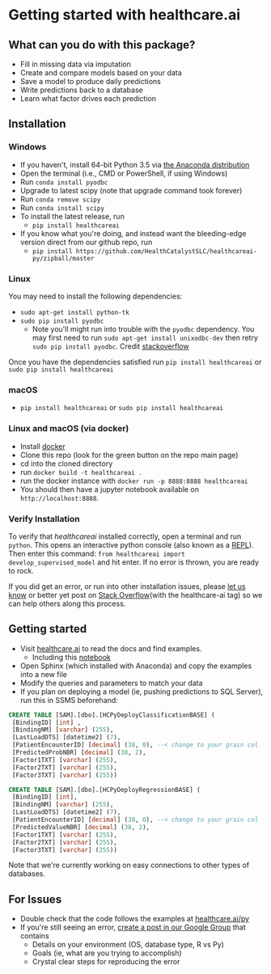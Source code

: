 # Getting started with healthcare.ai

## What can you do with this package?

- Fill in missing data via imputation
- Create and compare models based on your data
- Save a model to produce daily predictions
- Write predictions back to a database
- Learn what factor drives each prediction

## Installation

### Windows

- If you haven't, install 64-bit Python 3.5 via [the Anaconda distribution](https://www.continuum.io/downloads)
- Open the terminal (i.e., CMD or PowerShell, if using Windows)
- Run `conda install pyodbc`
- Upgrade to latest scipy (note that upgrade command took forever)
- Run `conda remove scipy`
- Run `conda install scipy`
- To install the latest release, run 
    * `pip install healthcareai`
- If you know what you're doing, and instead want the bleeding-edge version direct from our github repo, run
    * `pip install https://github.com/HealthCatalystSLC/healthcareai-py/zipball/master`
 
### Linux

You may need to install the following dependencies:
- `sudo apt-get install python-tk`
- `sudo pip install pyodbc`
    - Note you'll might run into trouble with the `pyodbc` dependency. You may first need to run `sudo apt-get install unixodbc-dev` then retry `sudo pip install pyodbc`. Credit [stackoverflow](http://stackoverflow.com/questions/2960339/unable-to-install-pyodbc-on-linux)

Once you have the dependencies satisfied run `pip install healthcareai` or `sudo pip install healthcareai`

### macOS

- `pip install healthcareai` or `sudo pip install healthcareai`

### Linux and macOS (via docker)
 
- Install [docker](https://docs.docker.com/engine/installation/)
- Clone this repo (look for the green button on the repo main page)
- cd into the cloned directory
- run `docker build -t healthcareai .`
- run the docker instance with `docker run -p 8888:8888 healthcareai` 
- You should then have a jupyter notebook available on `http://localhost:8888`.

### Verify Installation

To verify that *healthcareai* installed correctly, open a terminal and run `python`. This opens an interactive python console (also known as a [REPL](https://en.wikipedia.org/wiki/Read%E2%80%93eval%E2%80%93print_loop)). Then enter this command: `from healthcareai import develop_supervised_model` and hit enter. If no error is thrown, you are ready to rock.

If you did get an error, or run into other installation issues, please [let us know](http://healthcare.ai/contact.html) or better yet post on [Stack Overflow](http://stackoverflow.com/questions/tagged/healthcare-ai)(with the healthcare-ai tag) so we can help others along this process.

## Getting started

- Visit [healthcare.ai](healthcare.ai/py) to read the docs and find examples.
    * Including this [notebook](healthcare.ai/notebooks/Example1.ipynb)
- Open Sphinx (which installed with Anaconda) and copy the examples into a new file
- Modify the queries and parameters to match your data
- If you plan on deploying a model (ie, pushing predictions to SQL Server), run this in SSMS beforehand:
  
```sql
CREATE TABLE [SAM].[dbo].[HCPyDeployClassificationBASE] (
 [BindingID] [int] ,
 [BindingNM] [varchar] (255),
 [LastLoadDTS] [datetime2] (7),
 [PatientEncounterID] [decimal] (38, 0), --< change to your grain col
 [PredictedProbNBR] [decimal] (38, 2),
 [Factor1TXT] [varchar] (255),
 [Factor2TXT] [varchar] (255),
 [Factor3TXT] [varchar] (255))

CREATE TABLE [SAM].[dbo].[HCPyDeployRegressionBASE] (
 [BindingID] [int],
 [BindingNM] [varchar] (255),
 [LastLoadDTS] [datetime2] (7),
 [PatientEncounterID] [decimal] (38, 0), --< change to your grain col
 [PredictedValueNBR] [decimal] (38, 2),
 [Factor1TXT] [varchar] (255),
 [Factor2TXT] [varchar] (255),
 [Factor3TXT] [varchar] (255))
```
Note that we're currently working on easy connections to other types of databases.

## For Issues

- Double check that the code follows the examples at [healthcare.ai/py](http://healthcare.ai/py/)
- If you're still seeing an error, [create a post in our Google Group](https://groups.google.com/forum/#!forum/healthcareai-users) that contains
    * Details on your environment (OS, database type, R vs Py)
    * Goals (ie, what are you trying to accomplish)
    * Crystal clear steps for reproducing the error
